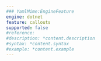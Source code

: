 ```yaml
---
### YamlMime:EngineFeature
engine: dotnet
feature: callouts
supported: false
#reference: 
#description: *content.description
#syntax: *content.syntax
#example: *content.example
---
```

